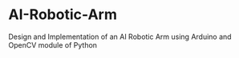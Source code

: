 # AI-Robotic-Arm
Design and Implementation of an AI Robotic Arm using Arduino and OpenCV module of Python
